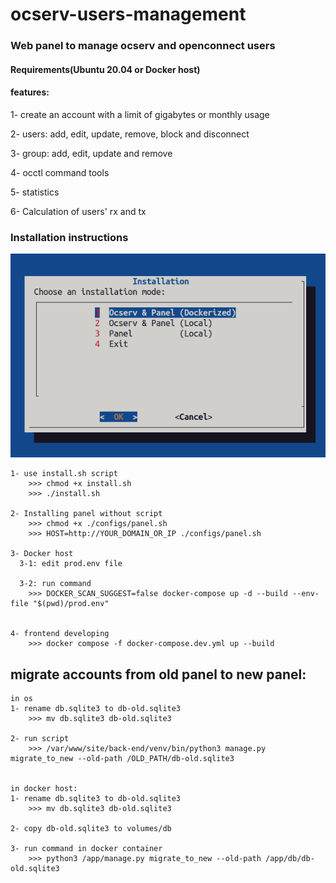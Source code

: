 # ocserv-users-management 
### Web panel to manage ocserv and openconnect users
#### Requirements(Ubuntu 20.04 or Docker host)

#### features:
1- create an account with a limit of gigabytes or monthly usage

2- users: add, edit, update, remove, block and disconnect

3- group: add, edit, update and remove 

4- occtl command tools

5- statistics

6- Calculation of users' rx and tx


### Installation instructions
<center><img src="dialog.png"></center>

```
1- use install.sh script
    >>> chmod +x install.sh 
    >>> ./install.sh

2- Installing panel without script
    >>> chmod +x ./configs/panel.sh 
    >>> HOST=http://YOUR_DOMAIN_OR_IP ./configs/panel.sh

3- Docker host
  3-1: edit prod.env file

  3-2: run command
    >>> DOCKER_SCAN_SUGGEST=false docker-compose up -d --build --env-file "$(pwd)/prod.env"


4- frontend developing
    >>> docker compose -f docker-compose.dev.yml up --build
```

## migrate accounts from old panel to new panel:
```
in os
1- rename db.sqlite3 to db-old.sqlite3
    >>> mv db.sqlite3 db-old.sqlite3

2- run script
    >>> /var/www/site/back-end/venv/bin/python3 manage.py migrate_to_new --old-path /OLD_PATH/db-old.sqlite3


in docker host:
1- rename db.sqlite3 to db-old.sqlite3
    >>> mv db.sqlite3 db-old.sqlite3

2- copy db-old.sqlite3 to volumes/db

3- run command in docker container
    >>> python3 /app/manage.py migrate_to_new --old-path /app/db/db-old.sqlite3
```
